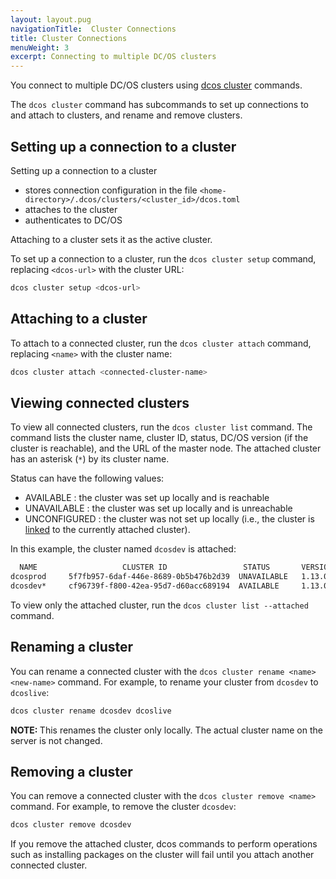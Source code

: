 ```yaml
---
layout: layout.pug
navigationTitle:  Cluster Connections
title: Cluster Connections
menuWeight: 3
excerpt: Connecting to multiple DC/OS clusters 
---
```


You connect to multiple DC/OS clusters using [dcos cluster](/1.13/cli/command-reference/dcos-cluster/) commands.

The  `dcos cluster` command has subcommands to set up connections to and attach to clusters, and rename and remove clusters.

## Setting up a connection to a cluster

Setting up a connection to a cluster 

* stores connection configuration in the file `<home-directory>/.dcos/clusters/<cluster_id>/dcos.toml`
* attaches to the cluster
*  authenticates to DC/OS 

Attaching to a cluster sets it as the active cluster.

To set up a connection to a cluster, run the `dcos cluster setup` command, replacing `<dcos-url>` with the cluster URL:

```bash
dcos cluster setup <dcos-url>
```

## Attaching to a cluster

To attach to a connected cluster, run the `dcos cluster attach` command, replacing `<name>` with the cluster name:

```bash
dcos cluster attach <connected-cluster-name>
```

## Viewing connected clusters

To view all connected clusters, run the `dcos cluster list` command. The command lists the cluster name, cluster ID, status, DC/OS version (if the cluster is reachable), and the URL of the master node. The attached cluster has an asterisk (`*`) by its cluster name.

Status can have the following values:

- AVAILABLE : the cluster was set up locally and is reachable
- UNAVAILABLE : the cluster was set up locally and is unreachable
- UNCONFIGURED : the cluster was not set up locally (i.e., the cluster is [linked](/1.13/administering-clusters/multiple-clusters/cluster-links/) to the currently attached cluster).

In this example, the cluster named `dcosdev` is attached:

```bash
  NAME                   CLUSTER ID                 STATUS       VERSION                     URL
dcosprod     5f7fb957-6daf-446e-8689-0b5b476b2d39  UNAVAILABLE   1.13.0    https://dcosclus-eosy.us-west-2.elb.amazonaws.com
dcosdev*     cf96739f-f800-42ea-95d7-d60acc689194  AVAILABLE     1.13.0    https://dcosclus-5m65.us-west-2.elb.amazonaws.com
```

To view only the attached cluster, run the `dcos cluster list --attached` command.

## Renaming a cluster

You can rename a connected cluster with the `dcos cluster rename <name> <new-name>` command. For example, to rename your cluster from `dcosdev` to `dcoslive`:

```bash
dcos cluster rename dcosdev dcoslive
```

<p class="message--note"><strong>NOTE: </strong>This renames the cluster only locally. The actual cluster name on the server is not changed.</p>


## Removing a cluster

You can remove a connected cluster with the `dcos cluster remove <name>` command. For example, to remove the cluster `dcosdev`:

```bash
dcos cluster remove dcosdev
```

If you remove the attached cluster, dcos commands to perform operations such as installing packages on the cluster will fail until you attach another connected cluster.
